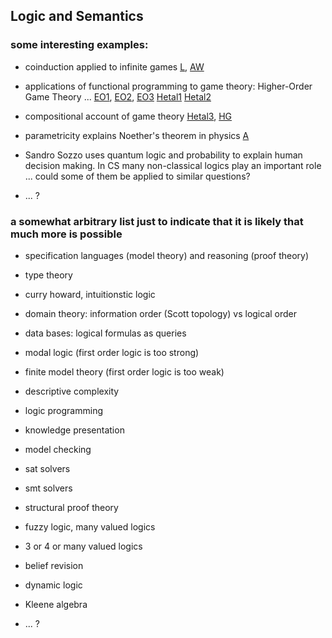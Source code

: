## Logic and Semantics

### some interesting examples:

* coinduction applied to infinite games [L](http://arxiv.org/abs/1112.1185), [AW](http://arxiv.org/abs/1210.4537)

* applications of functional programming to game theory: Higher-Order Game Theory ...  [EO1](http://www.eecs.qmul.ac.uk/~pbo/papers/paper022.pdf), [EO2](http://www.eecs.qmul.ac.uk/~pbo/papers/paper032.pdf), [EO3](http://www.eecs.qmul.ac.uk/~pbo/papers/paper041.pdf) [Hetal1](http://arxiv.org/abs/1506.01003) [Hetal2](http://arxiv.org/abs/1506.01002) 

* compositional account of game theory [Hetal3](http://arxiv.org/abs/1604.06061), [HG](http://arxiv.org/abs/1603.04641)

* parametricity explains Noether's theorem in physics [A](http://bentnib.org/conservation-laws.pdf)

* Sandro Sozzo uses quantum logic and probability to explain human decision making. In CS many non-classical logics play an important role ... could some of them be applied to similar questions?

* ... ? 

### a somewhat arbitrary list just to indicate that it is likely that much more is possible

* specification languages (model theory) and reasoning (proof theory)

* type theory

* curry howard, intuitionstic logic

* domain theory: information order (Scott topology) vs logical order

* data bases: logical formulas as queries

* modal logic (first order logic is too strong)

* finite model theory (first order logic is too weak)

* descriptive complexity

* logic programming

* knowledge presentation

* model checking

* sat solvers

* smt solvers

* structural proof theory

* fuzzy logic, many valued logics

* 3 or 4 or many valued logics

* belief revision

* dynamic logic

* Kleene algebra

* ... ? 

